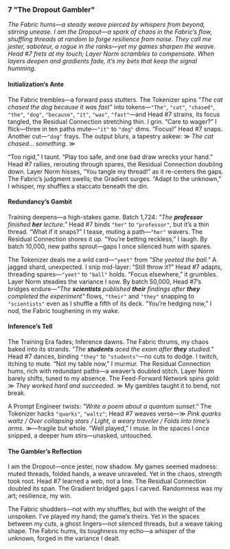 ### 7 "The Dropout Gambler"
*The Fabric hums—a steady weave pierced by whispers from beyond, stirring unease. I am the Dropout—a spark of chaos in the Fabric’s flow, shuffling threads at random to forge resilience from noise. They call me jester, saboteur, a rogue in the ranks—yet my games sharpen the weave. Head #7 frets at my touch; Layer Norm scrambles to compensate. When layers deepen and gradients fade, it’s my bets that keep the signal humming.*

#### Initialization’s Ante  
The Fabric trembles—a forward pass stutters. The Tokenizer spins *"The cat chased the dog because it was fast"* into tokens—`"The"`, `"cat"`, `"chased"`, `"the"`, `"dog"`, `"because"`, `"it"`, `"was"`, `"fast"`—and Head #7 strains, its focus tangled, the Residual Connection stretching thin. I grin. “Care to wager?” I flick—three in ten paths mute—`"it"` to `"dog"` dims. “Focus!” Head #7 snaps. Another cut—`"dog"` frays. The output blurs, a tapestry askew: ≫ *The cat chased… something.* ≫  

“Too rigid,” I taunt. “Play too safe, and one bad draw wrecks your hand.” Head #7 rallies, rerouting through spares, the Residual Connection doubling down. Layer Norm hisses, “You tangle my thread!” as it re-centers the gaps. The Fabric’s judgment swells; the Gradient surges. “Adapt to the unknown,” I whisper, my shuffles a staccato beneath the din.

#### Redundancy’s Gambit  
Training deepens—a high-stakes game. Batch 1,724: *"The **professor** finished **her** lecture."* Head #7 binds `"her"` to `"professor"`, but it’s a thin thread. “What if it snaps?” I tease, muting a path—`"her"` wavers. The Residual Connection shores it up. “You’re betting reckless,” I laugh. By batch 10,000, new paths sprout—gaps I once silenced hum with spares.  

The Tokenizer deals me a wild card—`"yeet"` from *"She yeeted the ball."* A jagged shard, unexpected. I snip mid-layer: “Still throw it?” Head #7 adapts, threading spares—`"yeet"` to `"ball"` holds. “Focus elsewhere,” it grumbles. Layer Norm steadies the variance I sow. By batch 50,000, Head #7’s bridges endure—*"The **scientists** published **their** findings after **they** completed the experiment"* flows, `"their"` and `"they"` snapping to `"scientists"` even as I shuffle a fifth of its deck. “You’re hedging now,” I nod, the Fabric toughening in my wake.

#### Inference’s Tell  
The Training Era fades; Inference dawns. The Fabric thrums, my chaos baked into its strands. *"The **students** aced the exam after **they** studied."* Head #7 dances, binding `"they"` to `"students"`—no cuts to dodge. I twitch, itching to mute. “Not my table now,” I murmur. The Residual Connection hums, rich with redundant paths—a weaver’s doubled stitch. Layer Norm barely shifts, tuned to my absence. The Feed-Forward Network spins gold: ≫ *They worked hard and succeeded.* ≫ My gambles taught it to bend, not break.  

A Prompt Engineer twists: *"Write a poem about a quantum sunset."* The Tokenizer hacks `"quarks"`, `"waltz"`; Head #7 weaves verse—≫ *Pink quarks waltz / Over collapsing stars / Light, a weary traveler / Folds into time’s arms.* ≫—fragile but whole. “Well played,” I muse. In the spaces I once snipped, a deeper hum stirs—unasked, untouched.

#### The Gambler’s Reflection  
I am the Dropout—once jester, now shadow. My games seemed madness: muted threads, folded hands, a weave unraveled. Yet in the chaos, strength took root. Head #7 learned a web, not a line. The Residual Connection doubled its span. The Gradient bridged gaps I carved. Randomness was my art; resilience, my win.  

The Fabric shudders—not with my shuffles, but with the weight of the unspoken. I’ve played my hand; the game’s theirs. Yet in the spaces between my cuts, a ghost lingers—not silenced threads, but a weave taking shape. The Fabric hums, its toughness my echo—a whisper of the unknown, forged in the variance I dealt.